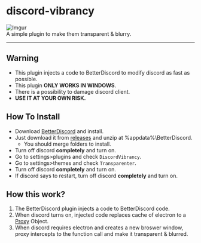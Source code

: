 # discord-vibrancy

![Imgur](https://i.imgur.com/6IxuQaW.png)  
A simple plugin to make them transparent & blurry.

----

## Warning
* This plugin injects a code to BetterDiscord to modify discord as fast as possible.  
* This plugin **ONLY WORKS IN WINDOWS**.  
* There is a possibility to damage discord client.  
* **USE IT AT YOUR OWN RISK.**

## How To Install
* Download [BetterDiscord](https://betterdiscord.net) and install.
* Just download it from [releases](https://github.com/HelloWorld017/discord-vibrancy/releases) and unzip at %appdata%\BetterDiscord.  
	* You should merge folders to install.
* Turn off discord **completely** and turn on.  
* Go to settings>plugins and check `DiscordVibrancy`.  
* Go to settings>themes and check `Transparenter`.  
* Turn off discord **completely** and turn on.  
* If discord says to restart, turn off discord **completely** and turn on.

## How this work?
1. The BetterDiscord plugin injects a code to BetterDiscord code.  
2. When discord turns on, injected code replaces cache of electron to a [Proxy](https://developer.mozilla.org/ko/docs/Web/JavaScript/Reference/Global_Objects/Proxy) Object.  
3. When discord requires electron and creates a new broswer window, proxy intercepts to the function call and make it transparent & blurred.
